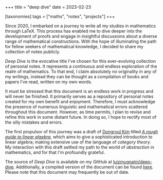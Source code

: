 +++
title = "deep dive"
date = 2023-02-23

[taxonomies]
tags = ["maths", "notes", "projects"]
+++

Since 2020, I embarked on a journey to write all my studies in mathematics
through LaTeX.
This process has enabled me to dive deeper into the development of proofs and
engage in insightful discussions about a diverse range of mathematical
constructions.
With the hope of illuminating the path for fellow seekers of mathematical
knowledge, I decided to share my collection of notes publicly.

<!-- more -->

_Deep Dive_ is the evocative title I've chosen for this ever-evolving collection
of personal notes.
It represents a continuous and endless exploration of the realm of mathematics.
To that end, I claim absolutely _no_ originality in any of my writings,
instead they can be thought as a compilation of books and papers I've read,
written on my own words.

It must be stressed that this document is an endless work in progress and will
never be finished.
It primarily serves as a repository of personal notes created for my own
benefit and enjoyment.
Therefore, I must acknowledge the presence of numerous linguistic and
mathematical errors scattered throughout this document.
However, as time permits, I plan to revise and refine this work in some distant
future.
In doing so, I hope to rectify most of the silly mistakes and errors.

The first propulsor of this journey was a draft of [Dongryul Kim](https://web.stanford.edu/~dkim04/)
titled [_A rough guide to linear algebra_](https://web.stanford.edu/~dkim04/blog/linear-algebra-book/),
which aims to give a sophisticated introduction to linear algebra; making
extensive use of the language of _category theory_.
My interaction with this draft settled my path to the world of _abstraction_
in mathematics, and for that I'm profoundly grateful.

The source of _Deep Dive_ is available on my GitHub at
[luizmugnaini/deep-dive](https://github.com/luizmugnaini/deep-dive).
Additionally, a compiled version of the document can be
found [here](/deep-dive.pdf). Please note that this document may frequently be
out of date.
